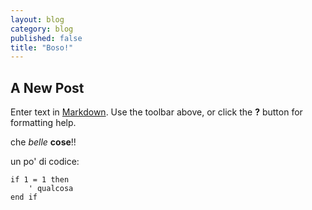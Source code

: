 ```yaml
---
layout: blog
category: blog
published: false
title: "Boso!"
---
```


## A New Post

Enter text in [Markdown](http://daringfireball.net/projects/markdown/). Use the toolbar above, or click the **?** button for formatting help.

che *belle* **cose**!!

un po' di codice:

	if 1 = 1 then
    	' qualcosa
	end if
    
